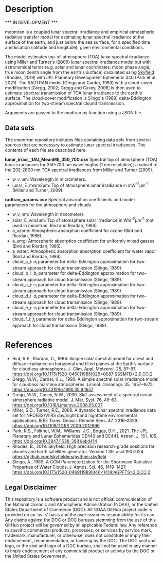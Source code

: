 # Description

*** IN DEVELOPMENT ***

moontran is a coupled lunar spectral irradiance and empirical atmospheric radiative transfer model for estimating lunar spectral irradiance at the surface of the earth, and just below the sea surface, for a specified time and location (latitude and longitude), given environmental conditions.

The model estimates top-of-atmosphere (TOA) lunar spectral irradiance using Miller and Turner's (2009) lunar spectral irradiance model but with astronomical terms (e.g. solar and lunar coordinates, moon phase angle, true moon zenith angle from the earth's surface) calculated using [Skyfield](https://github.com/skyfielders/python-skyfield/) (Rhodes, 2019) with JPL Planetary Development Ephemeris 440 (Park et al., 2021). The RADTRAN model (Gregg and Carder, 1990) with a cloud-cover modification (Gregg, 2002; Gregg and Casey, 2009) is then used to estimate spectral transmission of TOA lunar irradiance to the earth's surface. The cloud-cover modification is Slingo's (1989) delta-Eddington approximation for two-stream spectral clound transmission.

Arguments are passed to the modtran.py function using a JSON file.

## Data sets

The *moontran* repository includes files containing data sets from several sources that are necessary to estimate lunar spectral irradiances. The contents of each file are described here:

<b>lunar_irrad__1AU_MeanME_350_700.csv</b>
Spectral top of atmosphere (TOA) lunar irradiances for 350-700 nm wavelengths (1 nm resolution); a subset of the 202-2800 nm TOA spectral irradiances from Miller and Turner (2009).
- w_v_um: Wavelength in micrometers.
- lunar_E_mwm2um: Top of atmosphere lunar irradiance in mW<sup>-2</sup>&micro;m<sup>-1</sup> (Miller and Turner, 2009).

<b>radtran_params.csv</b>
Spectral absorption coefficients and model parameters for the atmosphere and clouds
- w_v_nm: Wavelength in nanometers
- solar_E_wm2um: Top of atomsphere solar irradiance in Wm<sup>-2</sup>&micro;m<sup>-1</sup> (not used in moontran; Bird and Riordan, 1986).
- a_ozone: Atmospheric absorption coefficient for ozone (Bird and Riordan, 1986).
- a_umg: Atmospheric absorption coefficient for uniformly mixed gasses (Bird and Riordan, 1986).
- a_water: Atmospheric absorption absorption coefficient for water vapor (Bird and Riordan, 1986).
- cloud_a_i: _a<sub>i</sub>_ parameter for delta-Eddington approximation for two-stream approach for cloud transmission (Slingo, 1989).
- cloud_b_i: _b<sub>i</sub>_ parameter for delta-Eddington approximation for two-stream approach for cloud transmission (Slingo, 1989).
- cloud_c_i: _c<sub>i</sub>_ parameter for delta-Eddington approximation for two-stream approach for cloud transmission (Slingo, 1989).
- cloud_d_i: _d<sub>i</sub>_ parameter for delta-Eddington approximation for two-stream approach for cloud transmission (Slingo, 1989).
- cloud_e_i: _e<sub>i</sub>_ parameter for delta-Eddington approximation for two-stream approach for cloud transmission (Slingo, 1989).
- cloud_f_i: _f<sub>i</sub>_ parameter for delta-Eddington approximation for two-stream approach for cloud transmission (Slingo, 1989).

# References

- Bird, R.E., Riordan, C., 1986. Simple solar spectral model for direct and diffuse irradiance on horizontal and tilted planes at the Earth’s surface for cloudless atmospheres. J. Clim. Appl. Meteorol. 25, 87–97. https://doi.org/10.1175/1520-0450(1986)025<0087:SSSMFD>2.0.CO;2
- Gregg, W.W., Carder, K.L., 1990. A simple spectral solar irradiance model for cloudless maritime atmospheres. Limnol. Oceanogr. 35, 1657–1675. https://doi.org/10.4319/lo.1990.35.8.1657
- Gregg, W.W., Casey, N.W., 2009. Skill assessment of a spectral ocean-atmosphere radiative model. J. Mar. Syst. 76, 49–63. https://doi.org/10.1016/j.jmarsys.2008.05.007<br>
- Miller, S.D., Turner, R.E., 2009. A dynamic lunar spectral irradiance data set for NPOESS/VIIRS day/night band nighttime environmental applications. IEEE Trans. Geosci. Remote Sens. 47, 2316–2329. https://doi.org/10.1109/TGRS.2009.2012696<br>
- Park, R.S., Folkner, W.M., Williams, J.G., Boggs, D.H., 2021. The JPL Planetary and Lunar Ephemerides DE440 and DE441. Astron. J. 161, 105. https://doi.org/10.3847/1538-3881/abd414<br>
- Rhodes, B., 2019. Skyfield: High precision research-grade positions for planets and Earth satellites generator. Version 1.39. ascl:1907.024. https://github.com/skyfielders/python-skyfield<br>
- Slingo, A., 1989. A GCM Parameterization for the Shortwave Radiative Properties of Water Clouds. J. Atmos. Sci. 46, 1419–1427. [https://doi.org/10.1175/1520-0469(1989)046<1419:AGPFTS>2.0.CO;2](https://doi.org/10.1175/1520-0469(1989)046<1419:AGPFTS>2.0.CO;2)<br>

## Legal Disclaimer

This repository is a software product and is not official communication of the National Oceanic and Atmospheric Administration (NOAA), or the United States Department of Commerce (DOC). All NOAA GitHub project code is provided on an 'as is' basis and the user assumes responsibility for its use. Any claims against the DOC or DOC bureaus stemming from the use of this GitHub project will be governed by all applicable Federal law. Any reference to specific commercial products, processes, or services by service mark, trademark, manufacturer, or otherwise, does not constitute or imply their endorsement, recommendation, or favoring by the DOC. The DOC seal and logo, or the seal and logo of a DOC bureau, shall not be used in any manner to imply endorsement of any commercial product or activity by the DOC or the United States Government.
